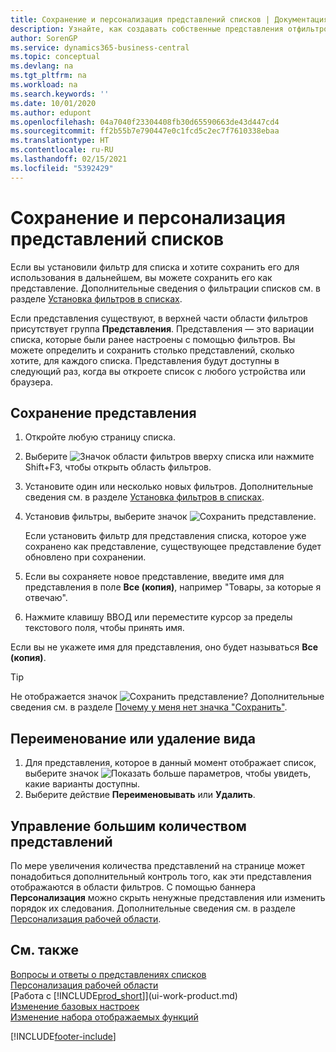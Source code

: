 ```yaml
---
title: Сохранение и персонализация представлений списков | Документация Майкрософт
description: Узнайте, как создавать собственные представления отфильтрованных списков.
author: SorenGP
ms.service: dynamics365-business-central
ms.topic: conceptual
ms.devlang: na
ms.tgt_pltfrm: na
ms.workload: na
ms.search.keywords: ''
ms.date: 10/01/2020
ms.author: edupont
ms.openlocfilehash: 04a7040f23304408fb30d65590663de43d447cd4
ms.sourcegitcommit: ff2b55b7e790447e0c1fcd5c2ec7f7610338ebaa
ms.translationtype: HT
ms.contentlocale: ru-RU
ms.lasthandoff: 02/15/2021
ms.locfileid: "5392429"
---
```

# <a name="save-and-personalize-list-views"></a>Сохранение и персонализация представлений списков
Если вы установили фильтр для списка и хотите сохранить его для использования в дальнейшем, вы можете сохранить его как представление. Дополнительные сведения о фильтрации списков см. в разделе [Установка фильтров в списках](ui-enter-criteria-filters.md#setting-filters-on-lists).

Если представления существуют, в верхней части области фильтров присутствует группа **Представления**. Представления — это вариации списка, которые были ранее настроены с помощью фильтров. Вы можете определить и сохранить столько представлений, сколько хотите, для каждого списка. Представления будут доступны в следующий раз, когда вы откроете список с любого устройства или браузера.

## <a name="to-save-a-view"></a>Сохранение представления
1. Откройте любую страницу списка.
2. Выберите ![Значок области фильтров](media/open-filter-pane-icon.png "Значок панели фильтра") вверху списка или нажмите Shift+F3, чтобы открыть область фильтров.
3. Установите один или несколько новых фильтров. Дополнительные сведения см. в разделе [Установка фильтров в списках](ui-enter-criteria-filters.md#setting-filters-on-lists).
4. Установив фильтры, выберите значок ![Сохранить представление](media/save_view_icon.png "Сохранить представление").

    Если установить фильтр для представления списка, которое уже сохранено как представление, существующее представление будет обновлено при сохранении.
5. Если вы сохраняете новое представление, введите имя для представления в поле **Все (копия)**, например "Товары, за которые я отвечаю".
6. Нажмите клавишу ВВОД или переместите курсор за пределы текстового поля, чтобы принять имя.

Если вы не укажете имя для представления, оно будет называться **Все (копия)**.

> [!TIP]
> Не отображается значок ![Сохранить представление](media/save_view_icon.png "Сохранить представление")? Дополнительные сведения см. в разделе [Почему у меня нет значка "Сохранить"](ui-views-faq.md#save).

## <a name="to-rename-or-remove-a-view"></a>Переименование или удаление вида
1. Для представления, которое в данный момент отображает список, выберите значок ![Показать больше параметров](media/show-more-options-icon.png "Показать больше параметров"), чтобы увидеть, какие варианты доступны.
2. Выберите действие **Переименовывать** или **Удалить**.

## <a name="managing-many-views"></a>Управление большим количеством представлений
По мере увеличения количества представлений на странице может понадобиться дополнительный контроль того, как эти представления отображаются в области фильтров. С помощью баннера **Персонализация** можно скрыть ненужные представления или изменить порядок их следования. Дополнительные сведения см. в разделе [Персонализация рабочей области](ui-personalization-user.md).

## <a name="see-also"></a>См. также
[Вопросы и ответы о представлениях списков](ui-views-faq.md)  
[Персонализация рабочей области](ui-personalization-user.md)    
[Работа с [!INCLUDE[prod_short](includes/prod_short.md)]](ui-work-product.md)    
[Изменение базовых настроек](ui-change-basic-settings.md)  
[Изменение набора отображаемых функций](ui-experiences.md)  


[!INCLUDE[footer-include](includes/footer-banner.md)]